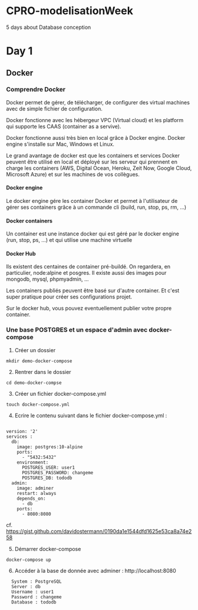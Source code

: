 # CPRO-modelisationWeek
5 days about Database conception

# Day 1

## Docker 

### Comprendre Docker

Docker permet de gérer, de télécharger, de configurer des virtual machines avec de simple fichier de configuration.

Docker fonctionne avec les hébergeur VPC (Virtual cloud) et les platform qui supporte les CAAS (container as a servive).

Docker fonctionne aussi très bien en local grâce à Docker engine. Docker engine s'installe sur Mac, Windows et Linux.

Le grand avantage de docker est que les containers et services Docker peuvent être utilisé en local et déployé sur les serveur qui prennent en charge les containers (AWS, Digital Ocean, Heroku, Zeit Now, Google Cloud, Microsoft Azure) et sur les machines de vos collègues.

#### Docker engine

Le docker engine gére les container Docker et permet à l'utilisateur de gérer ses containers grâce à un commande cli (build, run, stop, ps, rm, ...)

#### Docker containers

Un container est une instance docker qui est géré par le docker engine (run, stop, ps, ...) et qui utilise une machine virtuelle

#### Docker Hub

Ils existent des centaines de container pré-buildé. On regardera, en particulier, node:alpine et posgres. Il existe aussi des images pour mongodb, mysql, phpmyadmin, ...

Les containers publiés peuvent être basé sur d'autre container. Et c'est super pratique pour créer ses configurations projet.

Sur le docker hub, vous pouvez eventuellement publier votre propre container.

### Une base POSTGRES et un espace d'admin avec docker-compose

1. Créer un dossier 

  ``` 
  mkdir demo-docker-compose 
  ```

2. Rentrer dans le dossier 

  ```
  cd demo-docker-compse 
  ```

3. Créer un fichier docker-compose.yml 

  ```
  touch docker-compose.yml
  ```

4. Ecrire le contenu suivant dans le fichier docker-compose.yml :

```  

version: '2'
services :
  db:
    image: postgres:10-alpine
    ports:
      - "5432:5432"
    environment:
      POSTGRES_USER: user1
      POSTGRES_PASSWORD: changeme
      POSTGRES_DB: tododb
  admin:
    image: adminer
    restart: always
    depends_on: 
      - db
    ports:
      - 8080:8080

```
cf. https://gist.github.com/davidostermann/0190da1e1544dfd1625e53ca8a74e258

5. Démarrer docker-compose

```
docker-compose up
``` 

6. Accéder à la base de donnée avec adminer : http://localhost:8080

  ```
    System : PostgreSQL
    Server : db
    Username : user1
    Password : changeme
    Database : tododb
  ```
  
  



  
  
  

